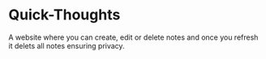 # Quick-Thoughts

A website where you can create, edit or delete notes and once you refresh it delets all notes ensuring privacy.
